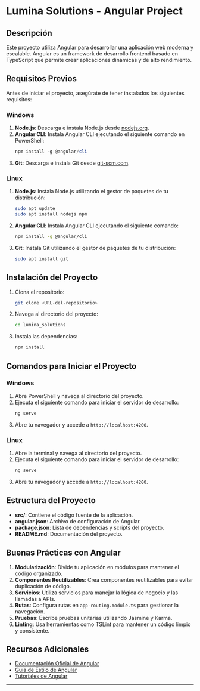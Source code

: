 # Lumina Solutions - Angular Project

## Descripción
Este proyecto utiliza Angular para desarrollar una aplicación web moderna y escalable. Angular es un framework de desarrollo frontend basado en TypeScript que permite crear aplicaciones dinámicas y de alto rendimiento.

## Requisitos Previos
Antes de iniciar el proyecto, asegúrate de tener instalados los siguientes requisitos:

### Windows
1. **Node.js**: Descarga e instala Node.js desde [nodejs.org](https://nodejs.org/).
2. **Angular CLI**: Instala Angular CLI ejecutando el siguiente comando en PowerShell:
   ```powershell
   npm install -g @angular/cli
   ```
3. **Git**: Descarga e instala Git desde [git-scm.com](https://git-scm.com/).

### Linux
1. **Node.js**: Instala Node.js utilizando el gestor de paquetes de tu distribución:
   ```bash
   sudo apt update
   sudo apt install nodejs npm
   ```
2. **Angular CLI**: Instala Angular CLI ejecutando el siguiente comando:
   ```bash
   npm install -g @angular/cli
   ```
3. **Git**: Instala Git utilizando el gestor de paquetes de tu distribución:
   ```bash
   sudo apt install git
   ```

## Instalación del Proyecto
1. Clona el repositorio:
   ```bash
   git clone <URL-del-repositorio>
   ```
2. Navega al directorio del proyecto:
   ```bash
   cd lumina_solutions
   ```
3. Instala las dependencias:
   ```bash
   npm install
   ```

## Comandos para Iniciar el Proyecto
### Windows
1. Abre PowerShell y navega al directorio del proyecto.
2. Ejecuta el siguiente comando para iniciar el servidor de desarrollo:
   ```powershell
   ng serve
   ```
3. Abre tu navegador y accede a `http://localhost:4200`.

### Linux
1. Abre la terminal y navega al directorio del proyecto.
2. Ejecuta el siguiente comando para iniciar el servidor de desarrollo:
   ```bash
   ng serve
   ```
3. Abre tu navegador y accede a `http://localhost:4200`.

## Estructura del Proyecto
- **src/**: Contiene el código fuente de la aplicación.
- **angular.json**: Archivo de configuración de Angular.
- **package.json**: Lista de dependencias y scripts del proyecto.
- **README.md**: Documentación del proyecto.

## Buenas Prácticas con Angular
1. **Modularización**: Divide tu aplicación en módulos para mantener el código organizado.
2. **Componentes Reutilizables**: Crea componentes reutilizables para evitar duplicación de código.
3. **Servicios**: Utiliza servicios para manejar la lógica de negocio y las llamadas a APIs.
4. **Rutas**: Configura rutas en `app-routing.module.ts` para gestionar la navegación.
5. **Pruebas**: Escribe pruebas unitarias utilizando Jasmine y Karma.
6. **Linting**: Usa herramientas como TSLint para mantener un código limpio y consistente.

## Recursos Adicionales
- [Documentación Oficial de Angular](https://angular.io/docs)
- [Guía de Estilo de Angular](https://angular.io/guide/styleguide)
- [Tutoriales de Angular](https://angular.io/start)

---

